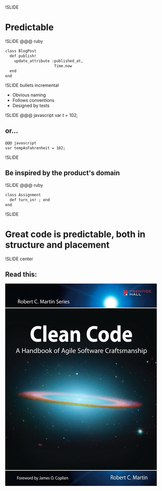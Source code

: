 !SLIDE
# Predictable #

!SLIDE
    @@@ ruby

    class BlogPost
      def publish!
        update_attribute :published_at,
                          Time.now
      end
    end

!SLIDE bullets incremental
* Obvious naming
* Follows conventions
* Designed by tests

!SLIDE
    @@@ javascript
    var t = 102;

## or... ##
    
    @@@ javascript
    var tempAsFahrenheit = 102;

!SLIDE
## Be inspired by the product's domain ##

!SLIDE
    @@@ ruby

    class Assignment
      def turn_in! ; end
    end

!SLIDE
# Great code is predictable, both in structure and placement #

!SLIDE center
## Read this: ##
![CC](cleancode.jpg)
